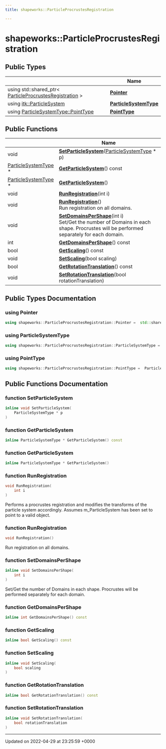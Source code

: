 ```yaml
---
title: shapeworks::ParticleProcrustesRegistration

---
```


# shapeworks::ParticleProcrustesRegistration





## Public Types

|                | Name           |
| -------------- | -------------- |
| using std::shared_ptr< [ParticleProcrustesRegistration](../Classes/classshapeworks_1_1ParticleProcrustesRegistration.md) > | **[Pointer](../Classes/classshapeworks_1_1ParticleProcrustesRegistration.md#using-pointer)**  |
| using [itk::ParticleSystem](../Classes/classitk_1_1ParticleSystem.md) | **[ParticleSystemType](../Classes/classshapeworks_1_1ParticleProcrustesRegistration.md#using-particlesystemtype)**  |
| using [ParticleSystemType::PointType](../Classes/classitk_1_1ParticleSystem.md#typedef-pointtype) | **[PointType](../Classes/classshapeworks_1_1ParticleProcrustesRegistration.md#using-pointtype)**  |

## Public Functions

|                | Name           |
| -------------- | -------------- |
| void | **[SetParticleSystem](../Classes/classshapeworks_1_1ParticleProcrustesRegistration.md#function-setparticlesystem)**([ParticleSystemType](../Classes/classitk_1_1ParticleSystem.md) * p) |
| [ParticleSystemType](../Classes/classitk_1_1ParticleSystem.md) * | **[GetParticleSystem](../Classes/classshapeworks_1_1ParticleProcrustesRegistration.md#function-getparticlesystem)**() const |
| [ParticleSystemType](../Classes/classitk_1_1ParticleSystem.md) * | **[GetParticleSystem](../Classes/classshapeworks_1_1ParticleProcrustesRegistration.md#function-getparticlesystem)**() |
| void | **[RunRegistration](../Classes/classshapeworks_1_1ParticleProcrustesRegistration.md#function-runregistration)**(int i) |
| void | **[RunRegistration](../Classes/classshapeworks_1_1ParticleProcrustesRegistration.md#function-runregistration)**()<br>Run registration on all domains.  |
| void | **[SetDomainsPerShape](../Classes/classshapeworks_1_1ParticleProcrustesRegistration.md#function-setdomainspershape)**(int i)<br>Set/Get the number of Domains in each shape. Procrustes will be performed separately for each domain.  |
| int | **[GetDomainsPerShape](../Classes/classshapeworks_1_1ParticleProcrustesRegistration.md#function-getdomainspershape)**() const |
| bool | **[GetScaling](../Classes/classshapeworks_1_1ParticleProcrustesRegistration.md#function-getscaling)**() const |
| void | **[SetScaling](../Classes/classshapeworks_1_1ParticleProcrustesRegistration.md#function-setscaling)**(bool scaling) |
| bool | **[GetRotationTranslation](../Classes/classshapeworks_1_1ParticleProcrustesRegistration.md#function-getrotationtranslation)**() const |
| void | **[SetRotationTranslation](../Classes/classshapeworks_1_1ParticleProcrustesRegistration.md#function-setrotationtranslation)**(bool rotationTranslation) |

## Public Types Documentation

### using Pointer

```cpp
using shapeworks::ParticleProcrustesRegistration::Pointer =  std::shared_ptr<ParticleProcrustesRegistration>;
```


### using ParticleSystemType

```cpp
using shapeworks::ParticleProcrustesRegistration::ParticleSystemType =  itk::ParticleSystem;
```


### using PointType

```cpp
using shapeworks::ParticleProcrustesRegistration::PointType =  ParticleSystemType::PointType;
```


## Public Functions Documentation

### function SetParticleSystem

```cpp
inline void SetParticleSystem(
    ParticleSystemType * p
)
```


### function GetParticleSystem

```cpp
inline ParticleSystemType * GetParticleSystem() const
```


### function GetParticleSystem

```cpp
inline ParticleSystemType * GetParticleSystem()
```


### function RunRegistration

```cpp
void RunRegistration(
    int i
)
```


Performs a procrustes registration and modifies the transforms of the particle system accordingly. Assumes m_ParticleSystem has been set to point to a valid object. 


### function RunRegistration

```cpp
void RunRegistration()
```

Run registration on all domains. 

### function SetDomainsPerShape

```cpp
inline void SetDomainsPerShape(
    int i
)
```

Set/Get the number of Domains in each shape. Procrustes will be performed separately for each domain. 

### function GetDomainsPerShape

```cpp
inline int GetDomainsPerShape() const
```


### function GetScaling

```cpp
inline bool GetScaling() const
```


### function SetScaling

```cpp
inline void SetScaling(
    bool scaling
)
```


### function GetRotationTranslation

```cpp
inline bool GetRotationTranslation() const
```


### function SetRotationTranslation

```cpp
inline void SetRotationTranslation(
    bool rotationTranslation
)
```


-------------------------------

Updated on 2022-04-29 at 23:25:59 +0000